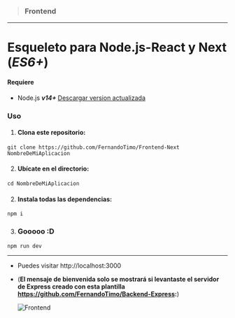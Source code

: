 > ### Frontend

---

# Esqueleto para Node.js-React y Next (_ES6+_)

#### Requiere

- Node.js **_v14+_** [Descargar version actualizada](https://nodejs.org/es/ 'Descargar Node.js')

### Uso

1. #### Clona este repositorio:

`git clone https://github.com/FernandoTimo/Frontend-Next NombreDeMiAplicacion`

2. #### Ubícate en el directorio:

`cd NombreDeMiAplicacion`

2. #### Instala todas las dependencias:

`npm i`

3. ### Gooooo :D

`npm run dev`

---

- Puedes visitar http://localhost:3000
- (**El mensaje de bienvenida solo se mostrará si levantaste el servidor de Express creado con esta plantilla https://github.com/FernandoTimo/Backend-Express:**)

  ![Frontend](https://i.ibb.co/hgZCTSN/Frontend-Sockets.jpg)
